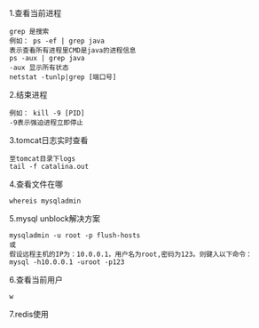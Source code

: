 
1.查看当前进程

	grep 是搜索
	例如： ps -ef | grep java
	表示查看所有进程里CMD是java的进程信息
	ps -aux | grep java
	-aux 显示所有状态
	netstat -tunlp|grep [端口号]
	
2.结束进程

	例如： kill -9 [PID]
	-9表示强迫进程立即停止

3.tomcat日志实时查看

	至tomcat目录下logs
	tail -f catalina.out

4.查看文件在哪

	whereis mysqladmin

5.mysql unblock解决方案

	mysqladmin -u root -p flush-hosts
	或
	假设远程主机的IP为：10.0.0.1，用户名为root,密码为123。则键入以下命令： 
	mysql -h10.0.0.1 -uroot -p123 

6.查看当前用户

	w

7.redis使用

	